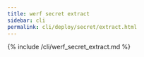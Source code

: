 ```yaml
---
title: werf secret extract
sidebar: cli
permalink: cli/deploy/secret/extract.html
---
```


{% include /cli/werf_secret_extract.md %}
